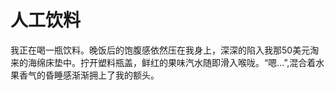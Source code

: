 # 人工饮料

我正在喝一瓶饮料。晚饭后的饱腹感依然压在我身上，深深的陷入我那50美元淘来的海绵床垫中。拧开塑料瓶盖，鲜红的果味汽水随即滑入喉咙。“嗯...”,混合着水果香气的昏睡感渐渐拥上了我的额头。